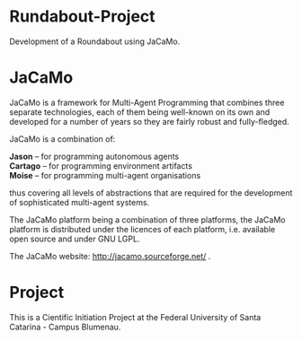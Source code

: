 # Rundabout-Project
Development of a Roundabout using JaCaMo.

# JaCaMo
JaCaMo is a framework for Multi-Agent Programming that combines three separate technologies, each of them being well-known on its own and developed for a number of years so they are fairly robust and fully-fledged.

JaCaMo is a combination of:

  **Jason**   – for programming autonomous agents 	
  **Cartago** – for programming environment artifacts 	
  **Moise**   – for programming multi-agent organisations		

thus covering all levels of abstractions that are required for the development of sophisticated multi-agent systems.

The JaCaMo platform being a combination of three platforms, the JaCaMo platform is distributed under the licences of each platform, i.e. available open source and under GNU LGPL.

The JaCaMo website: http://jacamo.sourceforge.net/ .

# Project
This is a Cientific Initiation Project at the Federal University of Santa Catarina - Campus Blumenau. 
 

